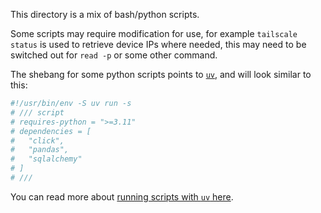 This directory is a mix of bash/python scripts.

Some scripts may require modification for use, for example `tailscale status` is used to retrieve device IPs where needed, this may need to be switched out for `read -p` or some other command.

The shebang for some python scripts points to [`uv`](https://docs.astral.sh/uv/), and will look similar to this:

```python
#!/usr/bin/env -S uv run -s
# /// script
# requires-python = ">=3.11"
# dependencies = [
#   "click",
#   "pandas",
#   "sqlalchemy"
# ]
# ///
```

You can read more about [running scripts with `uv` here](https://docs.astral.sh/uv/guides/scripts/).
